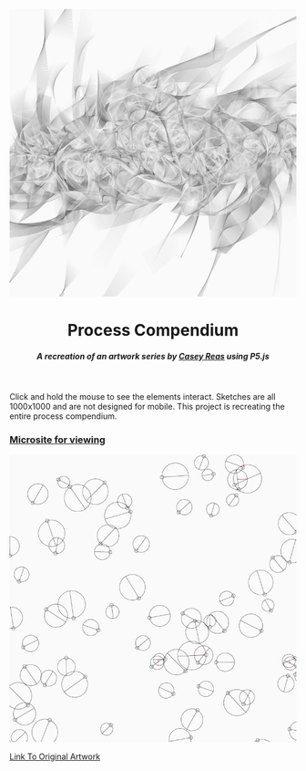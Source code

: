 <p align="center">
  <a href="https://process-compendium.vercel.app/" target="_blank">
    <img src="./thumbnails/process13.jpeg">
  </a>
</p>

<h1 align='center'>Process Compendium</h1>
<h5  align='center'>A recreation of an artwork series by <a href="https://reas.com/" target="_blank"> Casey Reas</a> using P5.js</h5>

<br/>

Click and hold the mouse to see the elements interact. Sketches are all 1000x1000 and are not designed for mobile.
This project is recreating the entire process compendium.

<a href="https://process-compendium.vercel.app/" target="_blank" rel="noopener noreferrer"><h3>Microsite for viewing</h3></a>

<p align="center">
  <a href="https://process-compendium.vercel.app/" target="_blank">
    <img src="./thumbnails/debug8.jpg">
  </a>
</p>

<a href="https://reas.com/compendium_text/" target="_blank" rel="noopener noreferrer">Link To Original Artwork</a>
